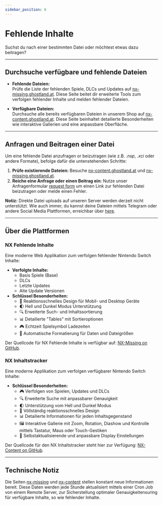 ```yaml
---
sidebar_position: 6
---
```


# Fehlende Inhalte

Suchst du nach einer bestimmten Datei oder möchtest etwas dazu beitragen?  

---

## Durchsuche verfügbare und fehlende Dateien  

- **Fehlende Dateien:**  
  Prüfe die Liste der fehlenden Spiele, DLCs und Updates auf [nx-missing.ghostland.at](https://nx-missing.ghostland.at). Diese Seite beitet dir erweiterte Tools zum verfolgen fehlender Inhalte und melden fehlender Dateien.  

- **Verfügbare Dateien:**  
  Durchsuche alle bereits verfügbaren Dateien in unserem Shop auf [nx-content.ghostland.at](https://nx-content.ghostland.at). Diese Seite beinhaltet detailierte Besonderheiten wie interaktive Gallerien und eine anpassbare Oberfläche.  

---

## Anfragen und Beitragen einer Datei  

Um eine fehlende Datei anzufragen or beizutragen (wie z.B. *.nsp*, *.xci* oder andere Formate), befolge dafür die untenstehenden Schritte:  
1. **Prüfe existierende Dateien:** Besuche [nx-content.ghostland.at](https://nx-content.ghostland.at) und [nx-missing.ghostland.at](https://nx-missing.ghostland.at).  
2. **Reiche eine Anfrage oder einen Beitrag ein:** Nutze unser Anfragenformular [request form](https://forms.gle/oeExF7qWyDTjwSfe9) um einen Link zur fehlenden Datei beizutragen oder melde einen Fehler.  

**Notiz:** Direkte Datei uploads auf unseren Server werden derzeit nicht unterstützt. Wie auch immer, du kannst deine Dateien mittels Telegram oder andere Social Media Plattformen, erreichbar über [here](https://social.ghostland.at).  

---

## Über die Plattformen  

### NX Fehlende Inhalte  

Eine moderne Web Applikation zum verfolgen fehlender Nintendo Switch Inhalte:  
- **Verfolgte Inhalte:**  
  - Basis Spiele (Base)  
  - DLCs  
  - Letzte Updates  
  - Alte Update Versionen  
- **Schlüssel Besonderheiten:**  
  - 📱 Reaktionsschnelles Design für Mobil- und Desktop Geräte  
  - 🌓 Hell und Dunkel Modus Unterstützung  
  - 🔍 Erweiterte Such- und Inhaltssortierung  
  - 📊 Detailierte "Tables" mit Sortieroptionen  
  - 🎮 Echtzeit Spielsymbol Ladezeiten  
  - 🔄 Automatische Formatierung für Daten und Dateigrößen  

Der Quellcode für NX Fehlende Inhalte is verfügbar auf: [NX-Missing on GitHub](https://github.com/ghost-land/NX-Missing).  

### NX Inhaltstracker  

Eine moderne Applikation zum verfolgen verfügbarer Nintendo Switch Inhalte:  
- **Schlüssel Besonderheiten:**  
  - 🎮 Verfolgen von Spielen, Updates und DLCs  
  - 🔍 Erweiterte Suche mit anpassbarer Genauigkeit  
  - 🌓 Unterstützung vom Hell und Dunkel Modus  
  - 📱 Völlständig reaktionsschnelles Design  
  - 📊 Detailierte Informationen für jeden Inhaltsgegenstand  
  - 🖼️ Interaktive Gallerie mit Zoom, Rotation, Diashow und Kontrolle mittels Tastatur, Maus oder Touch-Gestiken  
  - 🔄 Selbstaktualisierende und anpassbare Display Einstellungen  

Der Quellcode für den NX Inhaltstracker steht hier zur Verfügung: [NX-Content on GitHub](https://github.com/ghost-land/NX-Content).  

---

## Technische Notiz  

Die Seiten [nx-missing](https://nx-missing.ghostland.at) und [nx-content](https://nx-content.ghostland.at) stellen konstant neue Informationen bereit. Diese Daten werden jede Stunde aktualisiert mittels einer Cron Job von einem Remote Server, zur Sicherstellung optimaler Genauigkeitensuring für verfügbare Inhalte, so wie fehlender Inhalte.
